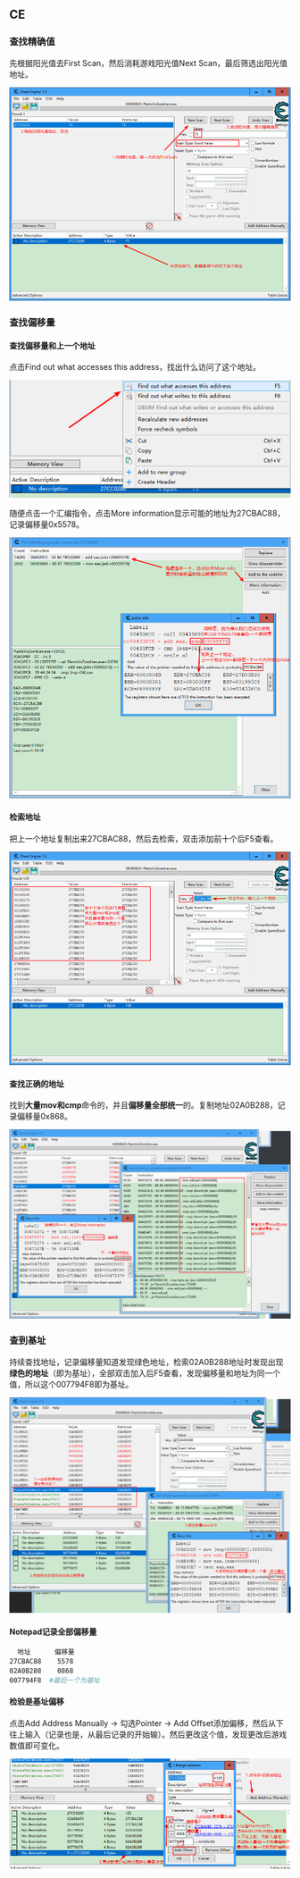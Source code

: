 ## CE

### 查找精确值

先根据阳光值去First Scan，然后消耗游戏阳光值Next Scan，最后筛选出阳光值地址。

![Snipaste_2021-03-22_01-15-22](..\images\Snipaste_2021-03-22_01-15-22.png)

### 查找偏移量

#### 查找偏移量和上一个地址

点击Find out what accesses this address，找出什么访问了这个地址。

![Snipaste_2021-03-22_01-15-22](..\images\Snipaste_2021-03-22_01-18-02.png)

随便点击一个汇编指令，点击More information显示可能的地址为27CBAC88，记录偏移量0x5578。

![Snipaste_2021-03-22_01-15-22](..\images\Snipaste_2021-03-22_01-25-48.png)

#### 检索地址

把上一个地址复制出来27CBAC88，然后去检索，双击添加前十个后F5查看。

![Snipaste_2021-03-22_01-15-22](..\images\Snipaste_2021-03-22_01-33-08.png)

#### 查找正确的地址

找到**大量mov和cmp**命令的，并且**偏移量全部统一**的。复制地址02A0B288，记录偏移量0x868。

![Snipaste_2021-03-22_01-15-22](..\images\Snipaste_2021-03-22_01-41-47.png)

### 查到基址

持续查找地址，记录偏移量知道发现绿色地址，检索02A0B288地址时发现出现**绿色的地址**（即为基址），全部双击加入后F5查看，发现偏移量和地址为同一个值，所以这个007794F8即为基址。

![Snipaste_2021-03-22_01-15-22](..\images\Snipaste_2021-03-22_01-50-43.png)

#### Notepad记录全部偏移量

```bash
  地址      偏移量
27CBAC88    5578
02A0B288    0868
007794F8  #最后一个为基址
```

#### 检验是基址偏移

点击Add Address Manually -> 勾选Pointer -> Add Offset添加偏移，然后从下往上输入（记录也是，从最后记录的开始输）。然后更改这个值，发现更改后游戏数值即可变化。

![Snipaste_2021-03-22_01-15-22](..\images\Snipaste_2021-03-22_02-00-02.png)

